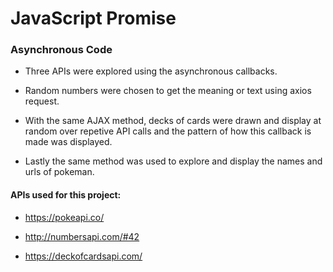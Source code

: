 # JavaScript Promise

### Asynchronous Code

- Three APIs were explored using the asynchronous callbacks.

- Random numbers were chosen to get the meaning or text using axios request.

- With the same AJAX method, decks of cards were drawn and display at random over repetive API calls and the pattern of how this callback is made was displayed.

- Lastly the same method was used to explore and display the names and urls of pokeman.

#### APIs used for this project:

- https://pokeapi.co/

- http://numbersapi.com/#42

- https://deckofcardsapi.com/